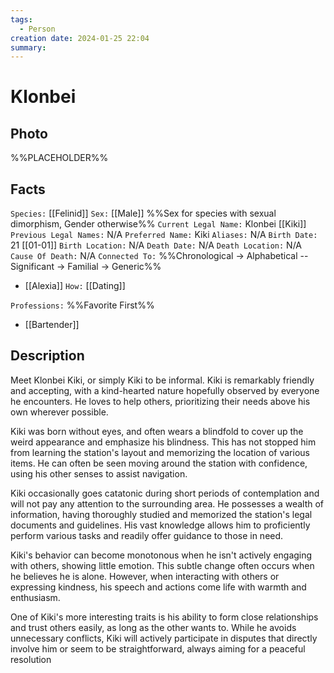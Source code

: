 ```yaml
---
tags:
  - Person
creation date: 2024-01-25 22:04
summary:
---
```

# Klonbei

## Photo

%%PLACEHOLDER%%

## Facts

`Species:` [[Felinid]]
`Sex:` [[Male]] %%Sex for species with sexual dimorphism, Gender otherwise%%
`Current Legal Name:` Klonbei [[Kiki]]
`Previous Legal Names:` N/A
`Preferred Name:` Kiki
`Aliases:` N/A
`Birth Date:` 21 [[01-01]]
`Birth Location:` N/A
`Death Date:` N/A
`Death Location:` N/A
`Cause Of Death:` N/A
`Connected To:` %%Chronological -> Alphabetical -- Significant -> Familial -> Generic%%
- [[Alexia]] `How:` [[Dating]]

`Professions:` %%Favorite First%%
- [[Bartender]]

## Description

Meet Klonbei Kiki, or simply Kiki to be informal.
Kiki is remarkably friendly and accepting, with a kind-hearted nature hopefully observed by everyone he encounters.
He loves to help others, prioritizing their needs above his own wherever possible.

Kiki was born without eyes, and often wears a blindfold to cover up the weird appearance and emphasize his blindness.
This has not stopped him from learning the station's layout and memorizing the location of various items.
He can often be seen moving around the station with confidence, using his other senses to assist navigation.

Kiki occasionally goes catatonic during short periods of contemplation and will not pay any attention to the surrounding area.
He possesses a wealth of information, having thoroughly studied and memorized the station's legal documents and guidelines.
His vast knowledge allows him to proficiently perform various tasks and readily offer guidance to those in need.

Kiki's behavior can become monotonous when he isn't actively engaging with others, showing little emotion.
This subtle change often occurs when he believes he is alone.
However, when interacting with others or expressing kindness, his speech and actions come life with warmth and enthusiasm.

One of Kiki's more interesting traits is his ability to form close relationships and trust others easily, as long as the other wants to.
While he avoids unnecessary conflicts, Kiki will actively participate in disputes that directly involve him or seem to be straightforward, always aiming for a peaceful resolution
